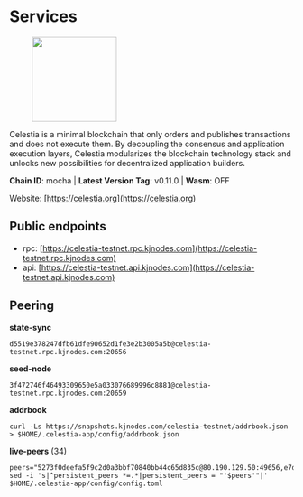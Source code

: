 # Services

<figure><img src="https://raw.githubusercontent.com/kj89/testnet_manuals/main/pingpub/logos/celestia.png" width="150" alt=""><figcaption></figcaption></figure>

Celestia is a minimal blockchain that only orders and publishes transactions and  does not execute them. By decoupling the consensus and application execution layers,  Celestia modularizes the blockchain technology stack and unlocks new possibilities  for decentralized application builders.

**Chain ID**: mocha | **Latest Version Tag**: v0.11.0 | **Wasm**: OFF

Website: [https://celestia.org](https://celestia.org)


## Public endpoints

* rpc: [https://celestia-testnet.rpc.kjnodes.com](https://celestia-testnet.rpc.kjnodes.com)
* api: [https://celestia-testnet.api.kjnodes.com](https://celestia-testnet.api.kjnodes.com)

## Peering

**state-sync**

```
d5519e378247dfb61dfe90652d1fe3e2b3005a5b@celestia-testnet.rpc.kjnodes.com:20656
```

**seed-node**

```
3f472746f46493309650e5a033076689996c8881@celestia-testnet.rpc.kjnodes.com:20659
```

**addrbook**
```
curl -Ls https://snapshots.kjnodes.com/celestia-testnet/addrbook.json > $HOME/.celestia-app/config/addrbook.json
```

**live-peers** (34)
```
peers="5273f0deefa5f9c2d0a3bbf70840bb44c65d835c@80.190.129.50:49656,e7dc98812ba79276f045ed080a6910540ce37e2a@159.69.241.155:20656,78091973241d5638259f518f3b19f6320b7fb451@135.181.119.59:20656,3c3347474b104b38a16f98c4bc09665199bb6741@142.132.211.91:20656,77fe717fc70370c5b1782c136a5bf7ef1e1e7b5d@167.235.233.34:26656,0d8b40858dcdf1e4370b2ed66b632bddf13a150d@75.119.143.147:26656,40e062988c54671aa7a55c6efaa73d3c0ae4920a@34.133.218.0:26656,6a03b088a9e183e7faa897afcc6b50c6971a4cd5@159.69.5.164:26656,eec289755259106bf29266c401bace003289c6be@35.234.94.146:26656,f635022d319d71bc91c3080fe3bda7bc3a68b55a@116.202.227.117:20656,e286b562eddc6fea1b2635f6623430225666fb2f@147.135.144.58:26656,38553b85b8740315da067fdd28a195c45df9069b@148.251.11.99:20656,f3cb453d959059440c3abe2bb07a692b3f77e5a0@135.181.248.87:20656,1d667e973e0dfcf0f92f7a202c241f5cfa6039cb@188.34.154.35:26656,3ad7f2d36f5e15d902c7aff7a305bea40f03f95c@163.172.111.148:26656,002fc3b88ec74753e2539bf30828e7f8bd19cc65@35.220.185.86:26656,e6c28bd7cb4be3651942a9d93368651c97ee4733@65.108.65.36:20656,e074e923e1c69e4ca86c1b002c4886b422ca5dc6@135.181.183.93:23656,42b331adaa9ece4c455b92f0d26e3382e46d43f0@161.97.180.20:56656,f98ee535cea1baf4a8fa438d1cd4e69ac836791f@65.21.234.47:26826,3ccaca3a32779bcf4c5cc85aae66a46902f0b641@95.216.223.149:26656,95ee0ec383a1a8773f0a8966c5e04b537facc92b@5.9.81.187:37656,c63069c8f462825d96631b2f34283936e015757f@80.82.215.19:36656,8262231964896250acd4e8171663f59bd53d7a91@5.161.80.30:20656,e0c364f5bd46d111ab17c370203f784140fd0466@116.203.35.82:25656,cb0db7a1fb8897c8eec9b09285e39d1756ed87b7@65.109.88.254:26656,d5519e378247dfb61dfe90652d1fe3e2b3005a5b@65.109.68.190:20656,2c93920515e53e0e08ca4bc86dd76a194ee34a29@89.117.59.233:26656,a5f31a5c2c0469cc9b37b18528471f0ed867e747@65.108.105.36:20656,70ad1e4808ad49f192f3536cf180aa22ca804fc6@34.88.189.48:26656,5aea20b40e68bcfaf856cc2d47480d9a8607ae1f@135.181.251.100:20656,ca40b8ccd7c9d717ca691a74bec1e67aa9ae72c8@31.223.32.35:26656,70a4fcccfc02c8fc0172dd97def0e9d597ffa343@38.242.128.250:26656,28efe591fb72a460969c58a751b4b18a961ed7af@34.125.152.220:26656"
sed -i 's|^persistent_peers *=.*|persistent_peers = "'$peers'"|' $HOME/.celestia-app/config/config.toml
```
